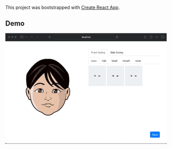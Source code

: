 This project was bootstrapped with [Create React App](https://github.com/facebook/create-react-app).

## Demo

![Demo](docs/AvatarMakerDemo.gif)
